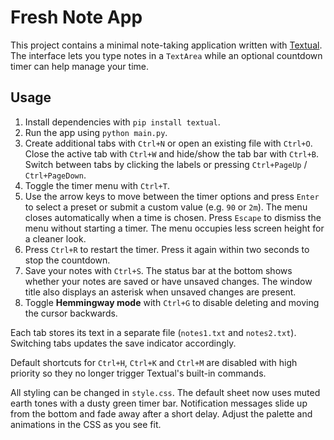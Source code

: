 # Fresh Note App

This project contains a minimal note-taking application written with [Textual](https://textual.textualize.io/). The interface lets you type notes in a `TextArea` while an optional countdown timer can help manage your time.

## Usage

1. Install dependencies with `pip install textual`.
2. Run the app using `python main.py`.
3. Create additional tabs with `Ctrl+N` or open an existing file with `Ctrl+O`.
   Close the active tab with `Ctrl+W` and hide/show the tab bar with `Ctrl+B`.
   Switch between tabs by clicking the labels or pressing `Ctrl+PageUp` / `Ctrl+PageDown`.
4. Toggle the timer menu with `Ctrl+T`.
5. Use the arrow keys to move between the timer options and press `Enter` to
   select a preset or submit a custom value (e.g. `90` or `2m`). The menu
   closes automatically when a time is chosen.
   Press `Escape` to dismiss the menu without starting a timer. The menu occupies less screen height for a cleaner look.
6. Press `Ctrl+R` to restart the timer. Press it again within two seconds to stop the countdown.
7. Save your notes with `Ctrl+S`. The status bar at the bottom shows whether your notes are saved or have unsaved changes.
   The window title also displays an asterisk when unsaved changes are present.
8. Toggle **Hemmingway mode** with `Ctrl+G` to disable deleting and moving the cursor backwards.

Each tab stores its text in a separate file (`notes1.txt` and `notes2.txt`). Switching tabs updates the save indicator accordingly.

Default shortcuts for `Ctrl+H`, `Ctrl+K` and `Ctrl+M` are disabled with high priority so they no longer trigger Textual's built-in commands.

All styling can be changed in `style.css`. The default sheet now uses muted
earth tones with a dusty green timer bar. Notification messages slide up from the
bottom and fade away after a short delay. Adjust the palette and animations in
the CSS as you see fit.
